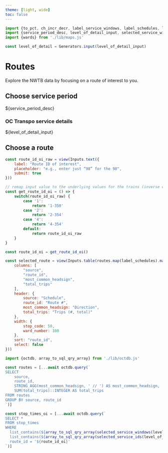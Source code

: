 ```yaml
---
theme: [light, wide]
toc: false
---
```


```js
import {to_pct, ch_incr_decr, label_service_windows, label_schedules, label_route_ids} from './lib/helpers.js'
import {service_period_desc, level_of_detail_input, selected_service_windows, selected_service_ids} from './lib/controls.js'
import {wards} from './lib/maps.js'

const level_of_detail = Generators.input(level_of_detail_input)
```

# Routes

Explore the NWTB data by focusing on a route of interest to you.

## Choose service period

${service_period_desc}

<div class="grid grid-cols-2" style="grid-auto-rows: auto;">
	<div class="card">
		<h3>OC Transpo service details</h3>
		${level_of_detail_input}
	</div>
</div>

## Choose a route

```js
const route_id_oi_raw = view(Inputs.text({
    label: "Route ID of interest",
    placeholder: "e.g., enter just “98” for the 98",
    submit: true
}))
```

```js
// remap input value to the underlying values for the trains (inverse of `label_route_ids`, basically)
const get_route_id_oi = () => {
    switch(route_id_oi_raw) {
        case '1':
            return '1-350'
        case '2':
            return '2-354'
        case '4':
            return '4-354'
        default:
            return route_id_oi_raw
    }
}

const route_id_oi = get_route_id_oi()
```


```js
const selected_route = view(Inputs.table(routes.map(label_schedules).map(label_route_ids), {
    columns: [
        "source",
        "route_id",
        "most_common_headsign",
        "total_trips"
    ],
    header: {
        source: "Schedule",
        route_id: "Route #",
        most_common_headsign: "Direction",
        total_trips: "Trips (#, total)"
    },
    width: {
        stop_code: 50,
        ward_number: 100
    },
    sort: "route_id",
    select: false
}))
```

<!-- ## Data / loading -->

<!-- ### Database -->

```js
import {octdb, array_to_sql_qry_array} from './lib/octdb.js'
```

```js
const routes = [...await octdb.query(`
SELECT
    source,
    route_id,
    STRING_AGG(most_common_headsign, ' // ') AS most_common_headsign,
    SUM(total_trips)::INTEGER AS total_trips
FROM routes
GROUP BY source, route_id
`)]
```

```js
const stop_times_oi = [...await octdb.query(`
SELECT *
FROM stop_times
WHERE
  list_contains(${array_to_sql_qry_array(selected_service_windows(level_of_detail))}, service_window) AND
  list_contains(${array_to_sql_qry_array(selected_service_ids(level_of_detail))}, service_id) AND
  route_id = '${route_id_oi}'
`)]
```

